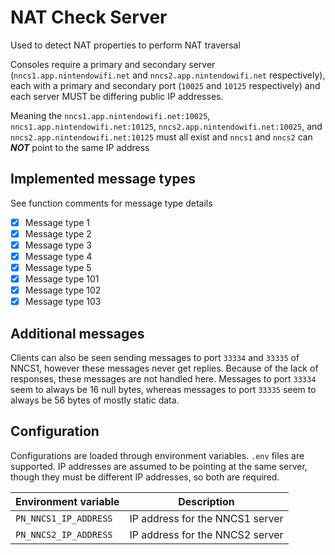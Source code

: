 # NAT Check Server
Used to detect NAT properties to perform NAT traversal

Consoles require a primary and secondary server (`nncs1.app.nintendowifi.net` and `nncs2.app.nintendowifi.net` respectively), each with a primary and secondary port (`10025` and `10125` respectively) and each server MUST be differing public IP addresses.

Meaning the `nncs1.app.nintendowifi.net:10025`, `nncs1.app.nintendowifi.net:10125`, `nncs2.app.nintendowifi.net:10025`, and `nncs2.app.nintendowifi.net:10125` must all exist and `nncs1` and `nncs2` can _**NOT**_ point to the same IP address

## Implemented message types
See function comments for message type details

- [x] Message type 1
- [x] Message type 2
- [x] Message type 3
- [x] Message type 4
- [x] Message type 5
- [x] Message type 101
- [x] Message type 102
- [x] Message type 103

## Additional messages
Clients can also be seen sending messages to port `33334` and `33335` of NNCS1, however these messages never get replies. Because of the lack of responses, these messages are not handled here. Messages to port `33334` seem to always be 16 null bytes, whereas messages to port `33335` seem to always be 56 bytes of mostly static data.

## Configuration

Configurations are loaded through environment variables. `.env` files are supported. IP addresses are assumed to be pointing at the same server, though they must be different IP addresses, so both are required.

| Environment variable  | Description                     |
| --------------------- | ------------------------------- |
| `PN_NNCS1_IP_ADDRESS` | IP address for the NNCS1 server |
| `PN_NNCS2_IP_ADDRESS` | IP address for the NNCS2 server |

